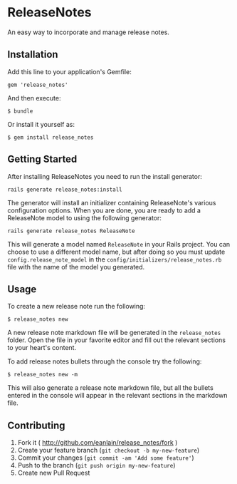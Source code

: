 # ReleaseNotes

An easy way to incorporate and manage release notes.

## Installation

Add this line to your application's Gemfile:

    gem 'release_notes'

And then execute:

    $ bundle

Or install it yourself as:

    $ gem install release_notes

## Getting Started

After installing ReleaseNotes you need to run the install generator:

    rails generate release_notes:install

The generator will install an initializer containing ReleaseNote's various configuration options. When you are done, you are ready to add a ReleaseNote model to using the following generator:

    rails generate release_notes ReleaseNote

This will generate a model named `ReleaseNote` in your Rails project. You can choose to use a different model name, but after doing so you must update `config.release_note_model` in the `config/initializers/release_notes.rb` file with the name of the model you generated.

## Usage

To create a new release note run the following:

    $ release_notes new

A new release note markdown file will be generated in the `release_notes` folder. Open the file in your favorite editor and fill out the relevant sections to your heart's content.

To add release notes bullets through the console try the following:

    $ release_notes new -m

This will also generate a release note markdown file, but all the bullets entered in the console will appear in the relevant sections in the markdown file.

## Contributing

1. Fork it ( http://github.com/eanlain/release_notes/fork )
2. Create your feature branch (`git checkout -b my-new-feature`)
3. Commit your changes (`git commit -am 'Add some feature'`)
4. Push to the branch (`git push origin my-new-feature`)
5. Create new Pull Request
